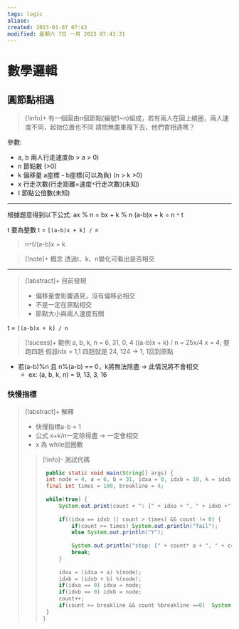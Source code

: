 ```yaml
---
tags: logic
aliase: 
created: 2023-01-07 07:43
modified: 星期六 7日 一月 2023 07:43:31
---
```


# 數學邏輯

## 圓節點相遇

>[!info]+
>有一個圓由n個節點(編號1~n)組成，若有兩人在圓上繞圈，兩人速度不同，起始位置也不同
>請問無盡重複下去，他們會相遇嗎？

參數:
- a, b 兩人行走速度(b > a > 0)
- n 節點數 (>0)
- k 偏移量 a座標 - b座標(可以為負) (n > k >0)
- x 行走次數(行走距離=速度`*`行走次數)(未知)
- t 節點公倍數(未知)
***
根據題意得到以下公式:
ax % n = bx + k % n
(a-b)x + k = n `*` t

t 要為整數
t = `[(a-b)x + k] / n`

>n`*`t/(a-b)x + k

>[!note]+ 概念
>透過t、k、n變化可看出是否相交


***


>[!abstract]+ 目前發現
>- 偏移量會影響遇見，沒有偏移必相交
>- 不是一定在原點相交
>- 節點大小與兩人速度有關

t = `[(a-b)x + k] / n`

>[!sucess]+ 範例
>a, b, k, n = 6, 31, 0, 4
>((a-b)x + k) / n = 25x/4
>x = 4; 要跑四趟
>假設idx = 1,1 四趟就是 24, 124 -> 1, 1回到原點



- 若(a-b)%n 且 n%(a-b) == 0，k將無法除盡 -> 此情況將不會相交
	- ex: (a, b, k, n) = 9, 13, 3, 16 

### 快慢指標
>[!abstract]+ 解釋
>- 快慢指標a-b = 1
>- 公式 x+k/n一定除得盡 -> 一定會相交
>- x 為 while迴圈數
>
>>[!info]- 測試代碼
>>```java
>>  public static void main(String[] args) {
>>	int node = 4, a = 6, b = 31, idxa = 0, idxb = 10, k = idxb - idxa, count = 0;
>>	final int times = 100, breakline = 4;
>>	
>>	while(true) {
>>		System.out.print(count + ": [" + idxa + ", " + idxb +"]  ");
>>		
>>		if((idxa == idxb || count > times) && count != 0) {
>>			if(count >= times) System.out.println("fail");
>>			else System.out.println("Y");
>>			
>>			System.out.println("step: [" + count* a + ", " + count* b + "]");
>>			break;
>>		}
>>		
>>		idxa = (idxa + a) %(node);
>>		idxb = (idxb + b) %(node);
>>		if(idxa == 0) idxa = node;
>>		if(idxb == 0) idxb = node;
>>		count++;
>>		if(count >= breakline && count %breakline ==0)	System.out.println();
>>	}
>>}
>>```
>>







